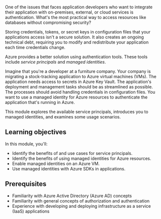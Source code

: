 One of the issues that faces application developers who want to integrate their application with on-premises, external, or cloud services is authentication. What's the most practical way to access resources like databases without compromising security?

Storing credentials, tokens, or secret keys in configuration files that your applications access isn't a secure solution. It also creates an ongoing technical debt, requiring you to modify and redistribute your application each time credentials change.

Azure provides a better solution using authentication tools. These tools include *service principals* and *managed identities*.

Imagine that you're a developer at a furniture company. Your company is migrating a stock-tracking application to Azure virtual machines (VMs). The application needs access to secrets in Azure Key Vault. The application's deployment and management tasks should be as streamlined as possible. The processes should avoid handling credentials in configuration files. You want to use a managed identity for Azure resources to authenticate the application that's running in Azure.

This module explores the available service principals, introduces you to managed identities, and examines some usage scenarios.

## Learning objectives

In this module, you'll:

- Identify the benefits of and use cases for service principals.
- Identify the benefits of using managed identities for Azure resources.
- Enable managed identities on an Azure VM.
- Use managed identities with Azure SDKs in applications.

## Prerequisites

- Familiarity with Azure Active Directory (Azure AD) concepts
- Familiarity with general concepts of authorization and authentication
- Experience with developing and deploying infrastructure as a service (IaaS) applications